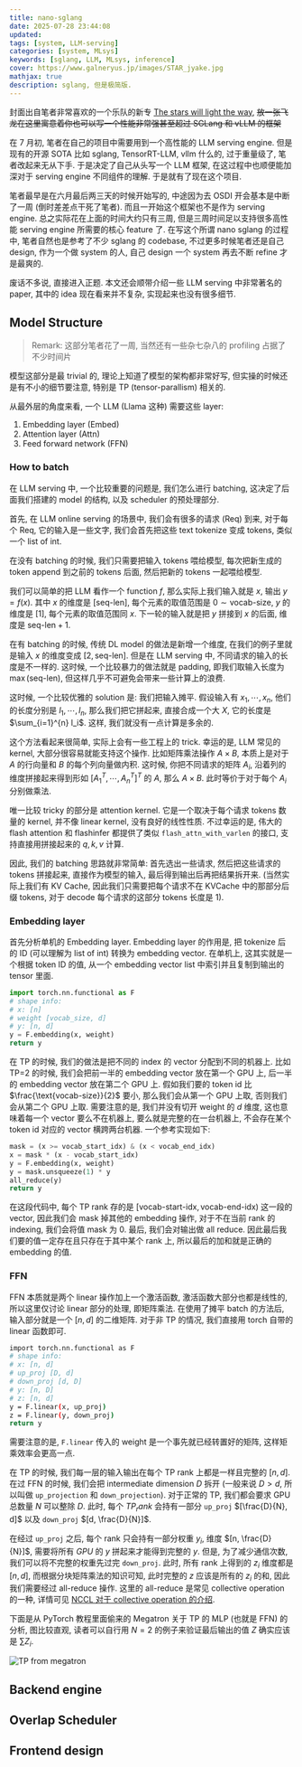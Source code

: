 ```yaml
---
title: nano-sglang
date: 2025-07-28 23:44:08
updated:
tags: [system, LLM-serving]
categories: [system, MLsys]
keywords: [sglang, LLM, MLsys, inference]
cover: https://www.galneryus.jp/images/STAR_jyake.jpg
mathjax: true
description: sglang, 但是极简版.
---
```


封面出自笔者非常喜欢的一个乐队的新专 [The stars will light the way](https://www.galneryus.jp/music/albums?item=the_stars_will_light_the_way), ~~放一张飞龙在这里寓意着你也可以写一个性能非常强甚至超过 SGLang 和 vLLM 的框架~~

在 7 月初, 笔者在自己的项目中需要用到一个高性能的 LLM serving engine. 但是现有的开源 SOTA 比如 sglang, TensorRT-LLM, vllm 什么的, 过于重量级了, 笔者改起来无从下手. 于是决定了自己从头写一个 LLM 框架, 在这过程中也顺便能加深对于 serving engine 不同组件的理解. 于是就有了现在这个项目.

笔者最早是在六月最后两三天的时候开始写的, 中途因为去 OSDI 开会基本是中断了一周 (倒时差差点干死了笔者). 而且一开始这个框架也不是作为 serving engine. 总之实际花在上面的时间大约只有三周, 但是三周时间足以支持很多高性能 serving engine 所需要的核心 feature 了. 在写这个所谓 nano sglang 的过程中, 笔者自然也是参考了不少 sglang 的 codebase, 不过更多时候笔者还是自己 design, 作为一个做 system 的人, 自己 design 一个 system 再去不断 refine 才是最爽的.

废话不多说, 直接进入正题. 本文还会顺带介绍一些 LLM serving 中非常著名的 paper, 其中的 idea 现在看来并不复杂, 实现起来也没有很多细节.

## Model Structure

> Remark: 这部分笔者花了一周, 当然还有一些杂七杂八的 profiling 占据了不少时间片

模型这部分是最 trivial 的, 理论上知道了模型的架构都非常好写, 但实操的时候还是有不小的细节要注意, 特别是 TP (tensor-parallism) 相关的.

从最外层的角度来看, 一个 LLM (Llama 这种) 需要这些 layer:

1. Embedding layer (Embed)
2. Attention layer (Attn)
3. Feed forward network (FFN)

### How to batch

在 LLM serving 中, 一个比较重要的问题是, 我们怎么进行 batching, 这决定了后面我们搭建的 model 的结构, 以及 scheduler 的预处理部分.

首先, 在 LLM online serving 的场景中, 我们会有很多的请求 (Req) 到来, 对于每个 Req, 它的输入是一些文字, 我们会首先把这些 text tokenize 变成 tokens, 类似一个 list of int.

在没有 batching 的时候, 我们只需要把输入 tokens 喂给模型, 每次把新生成的 token append 到之前的 tokens 后面, 然后把新的 tokens 一起喂给模型.

我们可以简单的把 LLM 看作一个 function $f$, 那么实际上我们输入就是 $x$, 输出 $y=f(x)$. 其中 $x$ 的维度是 $[\text{seq-len}]$, 每个元素的取值范围是 $0 \sim \text{vocab-size}$, $y$ 的维度是 $[1]$, 每个元素的取值范围同 $x$. 下一轮的输入就是把 $y$ 拼接到 $x$ 的后面, 维度是 $\text{seq-len} + 1$.

在有 batching 的时候, 传统 DL model 的做法是新增一个维度, 在我们的例子里就是输入 $x$ 的维度变成 $[2, \text{seq-len}]$. 但是在 LLM serving 中, 不同请求的输入的长度是不一样的. 这时候, 一个比较暴力的做法就是 padding, 即我们取输入长度为 $\max(\text{seq-len})$, 但这样几乎不可避免会带来一些计算上的浪费.

这时候, 一个比较优雅的 solution 是: 我们把输入摊平. 假设输入有 $x_1, \cdots, x_n$, 他们的长度分别是 $l_1, \cdots, l_n$, 那么我们把它拼起来, 直接合成一个大 $X$, 它的长度是 $\sum_{i=1}^{n} l_i$. 这样, 我们就没有一点计算是多余的.

这个方法看起来很简单, 实际上会有一些工程上的 trick. 幸运的是, LLM 常见的 kernel, 大部分很容易就能支持这个操作. 比如矩阵乘法操作 $A \times B$, 本质上是对于 $A$ 的行向量和 $B$ 的每个列向量做内积. 这时候, 你把不同请求的矩阵 $A_i$, 沿着列的维度拼接起来得到形如 $[A_1^T, \cdots, A_n^T]^T$ 的 $A$, 那么 $A \times B$. 此时等价于对于每个 $A_i$ 分别做乘法.

唯一比较 tricky 的部分是 attention kernel. 它是一个取决于每个请求 tokens 数量的 kernel, 并不像 linear kernel, 没有良好的线性性质. 不过幸运的是, 伟大的 flash attention 和 flashinfer 都提供了类似 `flash_attn_with_varlen` 的接口, 支持直接用拼接起来的 $q, k, v$ 计算.

因此, 我们的 batching 思路就非常简单: 首先选出一些请求, 然后把这些请求的 tokens 拼接起来, 直接作为模型的输入, 最后得到输出后再把结果拆开来. (当然实际上我们有 KV Cache, 因此我们只需要把每个请求不在 KVCache 中的那部分后缀 tokens, 对于 decode 每个请求的这部分 tokens 长度是 1).

### Embedding layer

首先分析单机的 Embedding layer. Embedding layer 的作用是, 把 tokenize 后的 ID (可以理解为 list of int) 转换为 embedding vector. 在单机上, 这其实就是一个根据 token ID 的值, 从一个 embedding vector list 中索引并且复制到输出的 tensor 里面.

```python
import torch.nn.functional as F
# shape info:
# x: [n]
# weight [vocab_size, d]
# y: [n, d]
y = F.embedding(x, weight)
return y
```

在 TP 的时候, 我们的做法是把不同的 index 的 vector 分配到不同的机器上. 比如 TP=2 的时候, 我们会把前一半的 embedding vector 放在第一个 GPU 上, 后一半的 embedding vector 放在第二个 GPU 上. 假如我们要的 token id 比 $\frac{\text{vocab-size}}{2}$ 要小, 那么我们会从第一个 GPU 上取, 否则我们会从第二个 GPU 上取. 需要注意的是, 我们并没有切开 weight 的 $d$ 维度, 这也意味着每一个 vector 要么不在机器上, 要么就是完整的在一台机器上, 不会存在某个 token id 对应的 vector 横跨两台机器. 一个参考实现如下:

```python
mask = (x >= vocab_start_idx) & (x < vocab_end_idx)
x = mask * (x - vocab_start_idx)
y = F.embedding(x, weight)
y = mask.unsqueeze(1) * y
all_reduce(y)
return y
```

在这段代码中, 每个 TP rank 存的是 $[\text{vocab-start-idx}, \text{vocab-end-idx})$ 这一段的 vector, 因此我们会 mask 掉其他的 embedding 操作, 对于不在当前 rank 的 indexing, 我们会将值 mask 为 0. 最后, 我们会对输出做 all reduce. 因此最后我们要的值一定存在且只存在于其中某个 rank 上, 所以最后的加和就是正确的 embedding 的值.

### FFN

FFN 本质就是两个 linear 操作加上一个激活函数, 激活函数大部分也都是线性的, 所以这里仅讨论 linear 部分的处理, 即矩阵乘法. 在使用了摊平 batch 的方法后, 输入部分就是一个 $[n, d]$ 的二维矩阵. 对于非 TP 的情况, 我们直接用 torch 自带的 linear 函数即可.

```bash
import torch.nn.functional as F
# shape info:
# x: [n, d]
# up_proj [D, d]
# down_proj [d, D]
# y: [n, D]
# z: [n, d]
y = F.linear(x, up_proj)
z = F.linear(y, down_proj)
return y
```

需要注意的是, `F.linear` 传入的 weight 是一个事先就已经转置好的矩阵, 这样矩乘效率会更高一点.

在 TP 的时候, 我们每一层的输入输出在每个 TP rank 上都是一样且完整的 $[n, d]$. 在过 FFN 的时候, 我们会把 intermediate dimension $D$ 拆开 (一般来说 $D > d$, 所以叫做 `up_projection` 和 `down_projection`). 对于正常的 TP, 我们都会要求 GPU 总数量 $N$ 可以整除 $D$. 此时, 每个 $TP_rank$ 会持有一部分 `up_proj` $[\frac{D}{N}, d]$ 以及 `down_proj` $[d, \frac{D}{N}]$.

在经过 `up_proj` 之后, 每个 rank 只会持有一部分权重 $y_i$, 维度 $[n, \frac{D}{N}]$, 需要将所有 $GPU$ 的 $y$ 拼起来才能得到完整的 $y$. 但是, 为了减少通信次数, 我们可以将不完整的权重先过完 `down_proj`. 此时, 所有 rank 上得到的 $z_i$ 维度都是 $[n, d]$, 而根据分块矩阵乘法的知识可知, 此时完整的 $z$ 应该是所有的 $z_i$ 的和, 因此我们需要经过 all-reduce 操作. 这里的 all-reduce 是常见 collective operation 的一种, 详情可见 [NCCL 对于 collective operation 的介绍](https://docs.nvidia.com/deeplearning/nccl/user-guide/docs/usage/collectives.html).

下面是从 PyTorch 教程里面偷来的 Megatron 关于 TP 的 MLP (也就是 FFN) 的分析, 图比较直观, 读者可以自行用 $N = 2$ 的例子来验证最后输出的值 $Z$ 确实应该是 $\sum Z_i$.

![TP from megatron](https://docs.pytorch.org/tutorials/_images/megatron_lm.png)

## Backend engine

## Overlap Scheduler

## Frontend design

